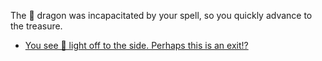 The 🐉 dragon was incapacitated by your spell, so you quickly advance to the treasure.

- [You see 🔅 light off to the side. Perhaps this is an exit!?](1-1A.md)
